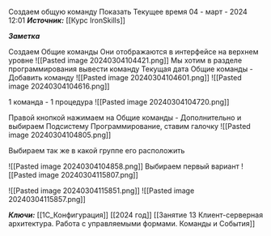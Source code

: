 
Создаем общую команду Показать Текущее время
 04 - март - 2024  12:01 
***Источник:***  [[Курс IronSkills]] 

***Заметка*** 

Создаем Общие команды
Они отображаются в интерфейсе на верхнем уровне
![[Pasted image 20240304104421.png]]
Мы хотим в разделе программирования вывести команду Текущая дата
Общие команды - Добавить команду
![[Pasted image 20240304104601.png]]
![[Pasted image 20240304104616.png]]

1 команда - 1 процедура
![[Pasted image 20240304104720.png]]

Правой кнопкой нажимаем на Общие команды - Дополнительно и выбираем Подсистему Программирование, ставим галочку
![[Pasted image 20240304104805.png]]

Выбираем так же в какой группе его расположить

![[Pasted image 20240304104858.png]]
Выбираем первый вариант
![[Pasted image 20240304115807.png]]

![[Pasted image 20240304115851.png]]
![[Pasted image 20240304115857.png]]


***Ключи:*** [[1С_Конфигурация]] [[2024 год]]  [[Занятие 13 Клиент-серверная архитектура. Работа с управляемыми формами. Команды и События]]